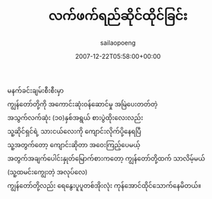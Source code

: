 ﻿---
_last_editor_used_jetpack: block-editor
_publicize_job_id: "59410729939"
_wp_old_date: "2021-06-10"
author: sailaopoeng
categories:
  - poems
date: "2007-12-22T05:58:00+00:00"
parent_post_id: null
post_id: "280"
timeline_notification: "1623281680"
title: လက်ဖက်ရည်ဆိုင်ထိုင်ခြင်း
url: /2007/12/22/လက်ဖက်ရည်ဆိုင်ထိုင်ခြင/

---
မနက်ခင်းချမ်းစီးစီးမှာ  
ကျွန်တော်တို့ကို အကောင်းဆုံးဝန်ဆောင်မှု အမြဲပေးတတ်တဲ့  
အသွက်လက်ဆုံး (၁၀)နှစ်အရွယ် စားပွဲထိုးလေးလည်း  
သူ့ဆိုင်ရှင်ရဲ့ သားငယ်လေးကို ကျောင်းလိုက်ပို့နေရပြီ  
သူ့အတွက်တော့ ကျောင်းဆိုတာ အဝေးကြည့်ပေမယ့်  
အတွက်အချက်ပေါင်းနှုတ်မြောက်စားကတော့ ကျွန်တော်တို့ထက် သာလိမ့်မယ်  
(သူ့ထမင်းကျွေးတဲ့ အလုပ်လေ)  
ကျွန်တော်တို့လည်း ရေနွေးပူပူတစ်အိုးလုံး ကုန်အောင်ထိုင်သောက်နေမိတယ်။
